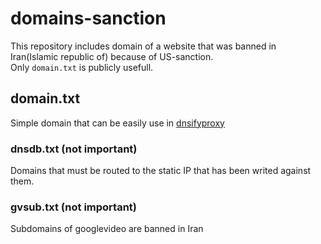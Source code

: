 # domains-sanction
This repository includes domain of a website that was banned in Iran(Islamic republic of) because of US-sanction.<br />
Only <code>domain.txt</code> is publicly usefull.

## domain.txt
Simple domain that can be easily use in <a href="https://github.com/sajad-sadra/dnsifyproxy">dnsifyproxy</a>


### dnsdb.txt (not important)
Domains that must be routed to the static IP that has been writed against them.

### gvsub.txt (not important)
Subdomains of googlevideo are banned in Iran
